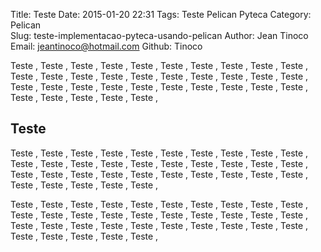 Title: Teste
Date: 2015-01-20 22:31
Tags: Teste Pelican Pyteca
Category: Pelican	
Slug: teste-implementacao-pyteca-usando-pelican
Author: Jean Tinoco
Email: jeantinoco@hotmail.com
Github: Tinoco

Teste , Teste , Teste , Teste , Teste , Teste , Teste , Teste , Teste , Teste , Teste , Teste , Teste , Teste , Teste , Teste , Teste , Teste , Teste , 
Teste , Teste , Teste , Teste , Teste , Teste , Teste , Teste , Teste , Teste , Teste , Teste , Teste , Teste , Teste , Teste , 

## Teste

Teste , Teste , Teste , Teste , Teste , Teste , Teste , Teste , Teste , Teste , Teste , Teste , Teste , Teste , Teste , Teste , Teste , Teste , Teste , 
Teste , Teste , Teste , Teste , Teste , Teste , Teste , Teste , Teste , Teste , Teste , Teste , Teste , Teste , Teste , Teste , 

Teste , Teste , Teste , Teste , Teste , Teste , Teste , Teste , Teste , Teste , Teste , Teste , Teste , Teste , Teste , Teste , Teste , Teste , Teste , 
Teste , Teste , Teste , Teste , Teste , Teste , Teste , Teste , Teste , Teste , Teste , Teste , Teste , Teste , Teste , Teste , 
